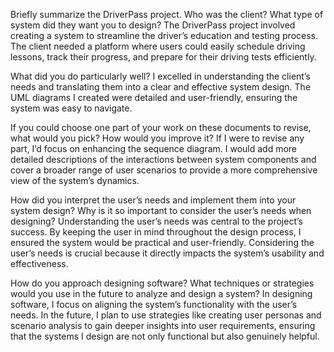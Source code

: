   Briefly summarize the DriverPass project. Who was the client? What type of system did they want you to design? The DriverPass project involved creating a system to streamline the driver’s education and testing process. The client needed a platform where users could easily schedule driving lessons, track their progress, and prepare for their driving tests efficiently.

  What did you do particularly well? I excelled in understanding the client’s needs and translating them into a clear and effective system design. The UML diagrams I created were detailed and user-friendly, ensuring the system was easy to navigate.

  If you could choose one part of your work on these documents to revise, what would you pick? How would you improve it? If I were to revise any part, I’d focus on enhancing the sequence diagram. I would add more detailed descriptions of the interactions between system components and cover a broader range of user scenarios to provide a more comprehensive view of the system’s dynamics.

  How did you interpret the user’s needs and implement them into your system design? Why is it so important to consider the user’s needs when designing? Understanding the user’s needs was central to the project’s success. By keeping the user in mind throughout the design process, I ensured the system would be practical and user-friendly. Considering the user’s needs is crucial because it directly impacts the system’s usability and effectiveness.

  How do you approach designing software? What techniques or strategies would you use in the future to analyze and design a system? In designing software, I focus on aligning the system’s functionality with the user’s needs. In the future, I plan to use strategies like creating user personas and scenario analysis to gain deeper insights into user requirements, ensuring that the systems I design are not only functional but also genuinely helpful.

